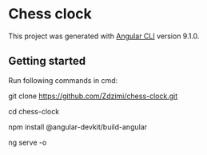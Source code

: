 # Chess clock

This project was generated with [Angular CLI](https://github.com/angular/angular-cli) version 9.1.0.

## Getting started

Run following commands in cmd:

git clone https://github.com/Zdzimi/chess-clock.git

cd chess-clock

npm install @angular-devkit/build-angular

ng serve -o
